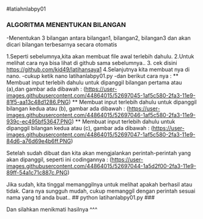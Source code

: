 #latiahnlabpy01


 ### ALGORITMA MENENTUKAN BILANGAN

-Menentukan 3 bilangan antara bilangan1, bilangan2, bilangan3 dan akan dicari bilangan terbesarnya secara otomatis

1.Seperti sebelumnya,kita akan membuat file awal terlebih dahulu.
2.Untuk melihat cara nya bisa lihat di github sama sebelumnya..
3. cek disini https://github.com/kid49/latihansaya1
4.Selanjutnya kita membuat nya di nano.
	-cukup ketik nano latihanlabpy01.py
	-dan berikut cara nya :
** Membuat input terlebih dahulu untuk dipanggil bilangan pertama atau (a),dan gambar ada dibawah :
(https://user-images.githubusercontent.com/44864015/52697045-1af5c580-2fa3-11e9-81f5-aa13c48d1286.PNG)
** Membuat input terlebih dahulu untuk dipanggil bilangan kedua atau (b), gambar ada dibawah :
(https://user-images.githubusercontent.com/44864015/52697046-1af5c580-2fa3-11e9-939c-ec495bf53647.PNG)
** Membuat input terlebih dahulu untuk dipanggil bilangan kedua atau (c), gambar ada dibawah :
(https://user-images.githubusercontent.com/44864015/52697047-1af5c580-2fa3-11e9-84d6-a76d69e4b6ff.PNG)

Setelah sudah dibuat dan kita akan mengjalankan perintah-perintah yang akan dipanggil, seperti ini codingannya :
(https://user-images.githubusercontent.com/44864015/52697044-1a5d2f00-2fa3-11e9-89ff-54a1c71c887c.PNG)

Jika sudah, kita tinggal memanggilnya untuk melihat apakah berhasil atau tidak.
	Cara nya sungguh mudah, cukup memanggil dengan perintah sesuai nama yang td anda buat..
	## python latihanlabpy01.py ###

Dan silahkan menikmati hasilnya ^^^
